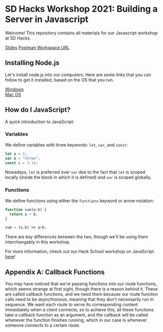 # SD Hacks Workshop 2021: Building a Server in Javascript
Welcome! This repository contains all materials for our Javascript workshop at SD Hacks. 

[Slides](http://acmurl.com/sdhacks)
[Postman Workspace URL](https://www.getpostman.com/collections/21e447493c7aa584e05a)

## Installing Node.js 
Let's install node.js into our computers. Here are some links that you can follow to get it installed, based on the OS that you run.

[Windows](https://nodesource.com/blog/installing-nodejs-tutorial-windows/) \
[Mac OS](https://www.webucator.com/how-to/how-install-nodejs-on-mac.cfm)

## How do I JavaScript? 
A quick introduction to JavaScript: 

### Variables
We define variables with three keywords: `let`, `var`, and `const`: 
```javascript
let a = 3;
var b = "three";
const c = 3.14;
```
Nowadays, `let` is preferred over `var` due to the fact that `let` is scoped locally (inside the block in which it is defined) and `var` is scoped globally. 

### Functions
We define functions using either the `functions` keyword or arrow notation: 
```javascript
function sum(a,b) {
  return a + b;
}

sum = (a,b) => a+b;
```
There are key differences between the two, though we'll be using them interchangably in this workshop. 

For more information, check out our Hack School workshop on JavaScript [here](https://github.com/acmucsd/hackschool/tree/master/part-2-intro-to-backend)!

## Appendix A: Callback Functions
You may have noticed that we're passing functions into our route functions, which seems strange at first sight, though there is a reason behind it. These are called callback functions, and we need them because our route function calls need to be *asynchronous*, meaning that they don't necessarily run in sequence. We want each route to serve its corresponding content immediately when a client connects, so to achieve this, all these functions take a callback function as an argument, and the callback will be called whenever the function finishes running, which in our case is whenever someone connects to a certain route. 
